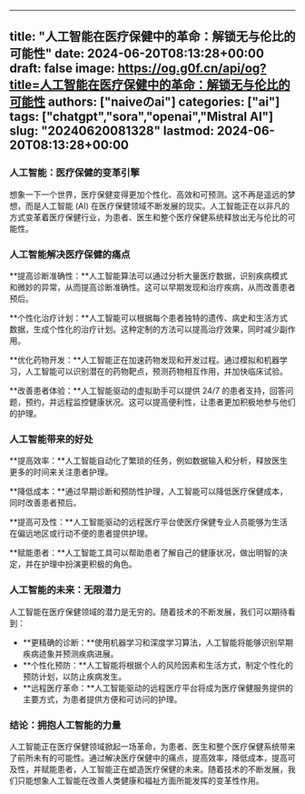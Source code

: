 
---
title: "人工智能在医疗保健中的革命：解锁无与伦比的可能性"
date: 2024-06-20T08:13:28+00:00
draft: false
image: https://og.g0f.cn/api/og?title=人工智能在医疗保健中的革命：解锁无与伦比的可能性
authors: ["naiveのai"]
categories: ["ai"]
tags: ["chatgpt","sora","openai","Mistral AI"]
slug: "20240620081328"
lastmod: 2024-06-20T08:13:28+00:00
---
### 人工智能：医疗保健的变革引擎

想象一下一个世界，医疗保健变得更加个性化、高效和可预测。这不再是遥远的梦想，而是人工智能 (AI) 在医疗保健领域不断发展的现实。人工智能正在以非凡的方式变革着医疗保健行业，为患者、医生和整个医疗保健系统释放出无与伦比的可能性。

### 人工智能解决医疗保健的痛点

**提高诊断准确性：**人工智能算法可以通过分析大量医疗数据，识别疾病模式和微妙的异常，从而提高诊断准确性。这可以早期发现和治疗疾病，从而改善患者预后。

**个性化治疗计划：**人工智能可以根据每个患者独特的遗传、病史和生活方式数据，生成个性化的治疗计划。这种定制的方法可以提高治疗效果，同时减少副作用。

**优化药物开发：**人工智能正在加速药物发现和开发过程。通过模拟和机器学习，人工智能可以识别潜在的药物靶点，预测药物相互作用，并加快临床试验。

**改善患者体验：**人工智能驱动的虚拟助手可以提供 24/7 的患者支持，回答问题，预约，并远程监控健康状况。这可以提高便利性，让患者更加积极地参与他们的护理。

### 人工智能带来的好处

**提高效率：**人工智能自动化了繁琐的任务，例如数据输入和分析，释放医生更多的时间来关注患者护理。

**降低成本：**通过早期诊断和预防性护理，人工智能可以降低医疗保健成本，同时改善患者预后。

**提高可及性：**人工智能驱动的远程医疗平台使医疗保健专业人员能够为生活在偏远地区或行动不便的患者提供护理。

**赋能患者：**人工智能工具可以帮助患者了解自己的健康状况，做出明智的决定，并在护理中扮演更积极的角色。

### 人工智能的未来：无限潜力

人工智能在医疗保健领域的潜力是无穷的。随着技术的不断发展，我们可以期待看到：

* **更精确的诊断：**使用机器学习和深度学习算法，人工智能将能够识别早期疾病迹象并预测疾病进展。
* **个性化预防：**人工智能将根据个人的风险因素和生活方式，制定个性化的预防计划，以防止疾病发生。
* **远程医疗革命：**人工智能驱动的远程医疗平台将成为医疗保健服务提供的主要方式，为患者提供方便和可访问的护理。

### 结论：拥抱人工智能的力量

人工智能正在医疗保健领域掀起一场革命，为患者、医生和整个医疗保健系统带来了前所未有的可能性。通过解决医疗保健中的痛点，提高效率，降低成本，提高可及性，并赋能患者，人工智能正在塑造医疗保健的未来。随着技术的不断发展，我们只能想象人工智能在改善人类健康和福祉方面所能发挥的变革性作用。